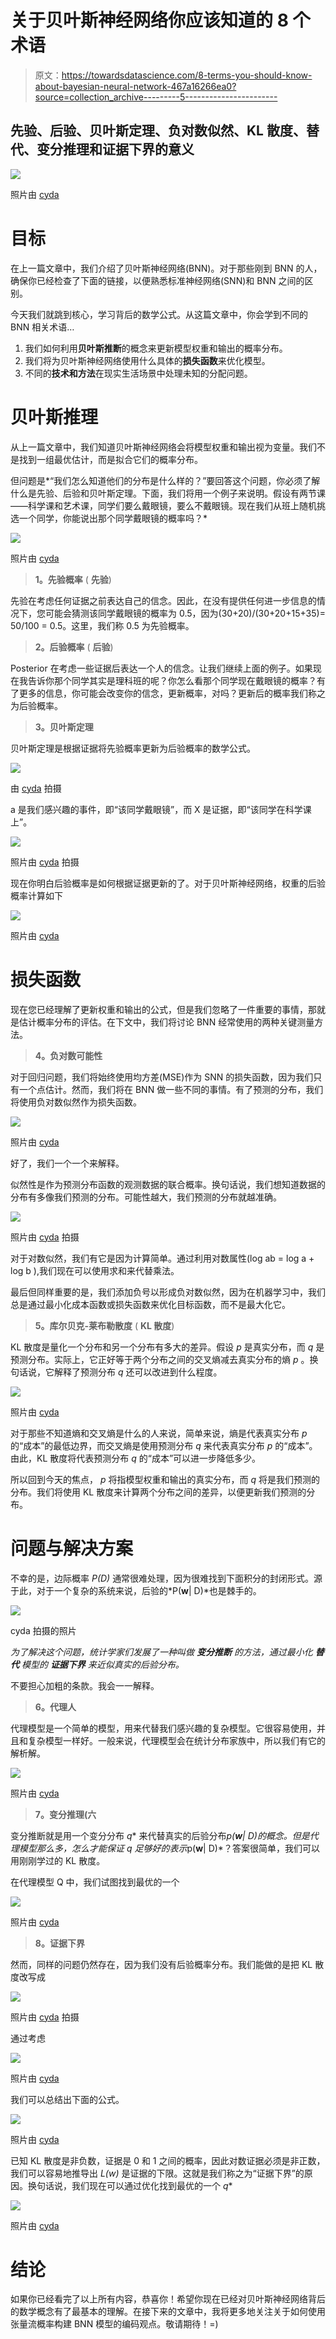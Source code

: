 # 关于贝叶斯神经网络你应该知道的 8 个术语

> 原文：<https://towardsdatascience.com/8-terms-you-should-know-about-bayesian-neural-network-467a16266ea0?source=collection_archive---------5----------------------->

## 先验、后验、贝叶斯定理、负对数似然、KL 散度、替代、变分推理和证据下界的意义

![](img/a638d1f233bc09d8ba84024ffd1f50a1.png)

照片由 [cyda](https://blog.cyda.hk/)

# 目标

在上一篇文章中，我们介绍了贝叶斯神经网络(BNN)。对于那些刚到 BNN 的人，确保你已经检查了下面的链接，以便熟悉标准神经网络(SNN)和 BNN 之间的区别。

</why-you-should-use-bayesian-neural-network-aaf76732c150>  

今天我们就跳到核心，学习背后的数学公式。从这篇文章中，你会学到不同的 BNN 相关术语…

1.  我们如何利用**贝叶斯推断**的概念来更新模型权重和输出的概率分布。
2.  我们将为贝叶斯神经网络使用什么具体的**损失函数**来优化模型。
3.  不同的**技术和方法**在现实生活场景中处理未知的分配问题。

# 贝叶斯推理

从上一篇文章中，我们知道贝叶斯神经网络会将模型权重和输出视为变量。我们不是找到一组最优估计，而是拟合它们的概率分布。

但问题是*“我们怎么知道他们的分布是什么样的？”要回答这个问题，你必须了解什么是先验、后验和贝叶斯定理。下面，我们将用一个例子来说明。假设有两节课——科学课和艺术课，同学们要么戴眼镜，要么不戴眼镜。现在我们从班上随机挑选一个同学，你能说出那个同学戴眼镜的概率吗？*

![](img/b95be7c1cd877e5fe6ed5d5b9ab21df9.png)

照片由 [cyda](https://blog.cyda.hk/)

> **1。先验概率** ( **先验**)

先验在考虑任何证据之前表达自己的信念。因此，在没有提供任何进一步信息的情况下，您可能会猜测该同学戴眼镜的概率为 0.5，因为(30+20)/(30+20+15+35)= 50/100 = 0.5。这里，我们称 0.5 为先验概率。

> **2。后验概率** ( **后验**)

Posterior 在考虑一些证据后表达一个人的信念。让我们继续上面的例子。如果现在我告诉你那个同学其实是理科班的呢？你怎么看那个同学现在戴眼镜的概率？有了更多的信息，你可能会改变你的信念，更新概率，对吗？更新后的概率我们称之为后验概率。

> **3。贝叶斯定理**

贝叶斯定理是根据证据将先验概率更新为后验概率的数学公式。

![](img/6361c4d093dcf1f8fefcb9e59ec4b2b2.png)

由 [cyda](https://blog.cyda.hk/) 拍摄

a 是我们感兴趣的事件，即“该同学戴眼镜”，而 X 是证据，即“该同学在科学课上”。

![](img/6725feb73e1f2e2e63162a8077c494df.png)

照片由 [cyda](https://blog.cyda.hk/) 拍摄

现在你明白后验概率是如何根据证据更新的了。对于贝叶斯神经网络，权重的后验概率计算如下

![](img/e83c202b9a28622477f7f00295bbaffc.png)

照片由 [cyda](https://blog.cyda.hk/)

# 损失函数

现在您已经理解了更新权重和输出的公式，但是我们忽略了一件重要的事情，那就是估计概率分布的评估。在下文中，我们将讨论 BNN 经常使用的两种关键测量方法。

> **4。负对数可能性**

对于回归问题，我们将始终使用均方差(MSE)作为 SNN 的损失函数，因为我们只有一个点估计。然而，我们将在 BNN 做一些不同的事情。有了预测的分布，我们将使用负对数似然作为损失函数。

![](img/4864bb8ede6228c321562749d4db5041.png)

照片由 [cyda](https://blog.cyda.hk/)

好了，我们一个一个来解释。

似然性是作为预测分布函数的观测数据的联合概率。换句话说，我们想知道数据的分布有多像我们预测的分布。可能性越大，我们预测的分布就越准确。

![](img/38883598a5d02c79b2f6d0ea41be157a.png)

照片由 [cyda](https://blog.cyda.hk/) 拍摄

对于对数似然，我们有它是因为计算简单。通过利用对数属性(log ab = log a + log b ),我们现在可以使用求和来代替乘法。

最后但同样重要的是，我们添加负号以形成负对数似然，因为在机器学习中，我们总是通过最小化成本函数或损失函数来优化目标函数，而不是最大化它。

> **5。库尔贝克-莱布勒散度** ( **KL 散度**)

KL 散度是量化一个分布和另一个分布有多大的差异。假设 *p* 是真实分布，而 *q* 是预测分布。实际上，它正好等于两个分布之间的交叉熵减去真实分布的熵 *p* 。换句话说，它解释了预测分布 *q* 还可以改进到什么程度。

![](img/8e5c2255644720018ce55ec76a2e5579.png)

照片由 [cyda](https://blog.cyda.hk/)

对于那些不知道熵和交叉熵是什么的人来说，简单来说，熵是代表真实分布 *p* 的“成本”的最低边界，而交叉熵是使用预测分布 *q* 来代表真实分布 *p* 的“成本”。由此，KL 散度将代表预测分布 *q* 的“成本”可以进一步降低多少。

所以回到今天的焦点， *p* 将指模型权重和输出的真实分布，而 *q* 将是我们预测的分布。我们将使用 KL 散度来计算两个分布之间的差异，以便更新我们预测的分布。

# 问题与解决方案

不幸的是，边际概率 *P(D)* 通常很难处理，因为很难找到下面积分的封闭形式。源于此，对于一个复杂的系统来说，后验的*P(****w****| D)*也是棘手的。

![](img/f6599df99af217d7acf0882bcb4aa8da.png)

cyda 拍摄的照片

*为了解决这个问题，统计学家们发展了一种叫做* ***变分推断*** *的方法，通过最小化* ***替代*** *模型的* ***证据下界*** *来近似真实的后验分布。*

不要担心加粗的条款。我会一一解释。

> **6。代理人**

代理模型是一个简单的模型，用来代替我们感兴趣的复杂模型。它很容易使用，并且和复杂模型一样好。一般来说，代理模型会在统计分布家族中，所以我们有它的解析解。

![](img/4ec0514e1eb72399f00626206b98788c.png)

照片由 [cyda](https://blog.cyda.hk/)

> **7。变分推理(六**

变分推断就是用一个变分分布 *q** 来代替真实的后验分布*p(****w****| D)*的概念。但是代理模型那么多，怎么才能保证 *q** 足够好的表示*p(****w****| D)*？答案很简单，我们可以用刚刚学过的 KL 散度。

在代理模型 Q 中，我们试图找到最优的一个

![](img/469fcbd8555bf1493f513188e5a9abaa.png)

照片由 [cyda](https://blog.cyda.hk/)

> **8。证据下界**

然而，同样的问题仍然存在，因为我们没有后验概率分布。我们能做的是把 KL 散度改写成

![](img/02694f5d774806607ab26ec951e22d35.png)

照片由 [cyda](https://blog.cyda.hk/) 拍摄

通过考虑

![](img/0b35ec24bc77eeadfa527bc2740f90b8.png)

照片由 [cyda](https://blog.cyda.hk/)

我们可以总结出下面的公式。

![](img/70928364e8f19da41eead6cebb92e21c.png)

照片由 [cyda](https://blog.cyda.hk/)

已知 KL 散度是非负数，证据是 0 和 1 之间的概率，因此对数证据必须是非正数，我们可以容易地推导出 *L(w)* 是证据的下限。这就是我们称之为“证据下界”的原因。换句话说，我们现在可以通过优化找到最优的一个 *q**

![](img/11a9a6847f50770fa53d212687ece305.png)

照片由 [cyda](https://blog.cyda.hk/)

# 结论

如果你已经看完了以上所有内容，恭喜你！希望你现在已经对贝叶斯神经网络背后的数学概念有了最基本的理解。在接下来的文章中，我将更多地关注关于如何使用张量流概率构建 BNN 模型的编码观点。敬请期待！=)